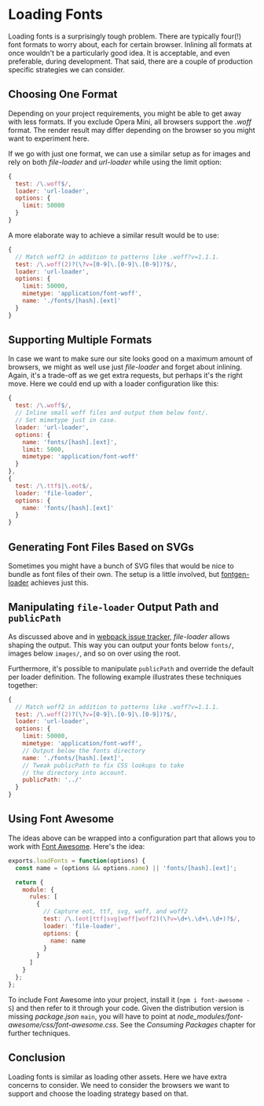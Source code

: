 # Loading Fonts

Loading fonts is a surprisingly tough problem. There are typically four(!) font formats to worry about, each for certain browser. Inlining all formats at once wouldn't be a particularly good idea. It is acceptable, and even preferable, during development. That said, there are a couple of production specific strategies we can consider.

## Choosing One Format

Depending on your project requirements, you might be able to get away with less formats. If you exclude Opera Mini, all browsers support the *.woff* format. The render result may differ depending on the browser so you might want to experiment here.

If we go with just one format, we can use a similar setup as for images and rely on both *file-loader* and *url-loader* while using the limit option:

```javascript
{
  test: /\.woff$/,
  loader: 'url-loader',
  options: {
    limit: 50000
  }
}
```

A more elaborate way to achieve a similar result would be to use:

```javascript
{
  // Match woff2 in addition to patterns like .woff?v=1.1.1.
  test: /\.woff(2)?(\?v=[0-9]\.[0-9]\.[0-9])?$/,
  loader: 'url-loader',
  options: {
    limit: 50000,
    mimetype: 'application/font-woff',
    name: './fonts/[hash].[ext]'
  }
}
```

## Supporting Multiple Formats

In case we want to make sure our site looks good on a maximum amount of browsers, we might as well use just *file-loader* and forget about inlining. Again, it's a trade-off as we get extra requests, but perhaps it's the right move. Here we could end up with a loader configuration like this:

```javascript
{
  test: /\.woff$/,
  // Inline small woff files and output them below font/.
  // Set mimetype just in case.
  loader: 'url-loader',
  options: {
    name: 'fonts/[hash].[ext]',
    limit: 5000,
    mimetype: 'application/font-woff'
  }
},
{
  test: /\.ttf$|\.eot$/,
  loader: 'file-loader',
  options: {
    name: 'fonts/[hash].[ext]'
  }
}
```

## Generating Font Files Based on SVGs

Sometimes you might have a bunch of SVG files that would be nice to bundle as font files of their own. The setup is a little involved, but [fontgen-loader](https://www.npmjs.com/package/fontgen-loader) achieves just this.

## Manipulating `file-loader` Output Path and `publicPath`

As discussed above and in [webpack issue tracker](https://github.com/webpack/file-loader/issues/32#issuecomment-250622904), *file-loader* allows shaping the output. This way you can output your fonts below `fonts/`, images below `images/`, and so on over using the root.

Furthermore, it's possible to manipulate `publicPath` and override the default per loader definition. The following example illustrates these techniques together:

```javascript
{
  // Match woff2 in addition to patterns like .woff?v=1.1.1.
  test: /\.woff(2)?(\?v=[0-9]\.[0-9]\.[0-9])?$/,
  loader: 'url-loader',
  options: {
    limit: 50000,
    mimetype: 'application/font-woff',
    // Output below the fonts directory
    name: './fonts/[hash].[ext]',
    // Tweak publicPath to fix CSS lookups to take
    // the directory into account.
    publicPath: '../'
  }
}
```

## Using Font Awesome

The ideas above can be wrapped into a configuration part that allows you to work with [Font Awesome](https://www.npmjs.com/package/font-awesome). Here's the idea:

```javascript
exports.loadFonts = function(options) {
  const name = (options && options.name) || 'fonts/[hash].[ext]';

  return {
    module: {
      rules: [
        {
          // Capture eot, ttf, svg, woff, and woff2
          test: /\.(eot|ttf|svg|woff|woff2)(\?v=\d+\.\d+\.\d+)?$/,
          loader: 'file-loader',
          options: {
            name: name
          }
        }
      ]
    }
  };
};
```

To include Font Awesome into your project, install it (`npm i font-awesome -S`) and then refer to it through your code. Given the distribution version is missing *package.json* `main`, you will have to point at *node_modules/font-awesome/css/font-awesome.css*. See the *Consuming Packages* chapter for further techniques.

## Conclusion

Loading fonts is similar as loading other assets. Here we have extra concerns to consider. We need to consider the browsers we want to support and choose the loading strategy based on that.
